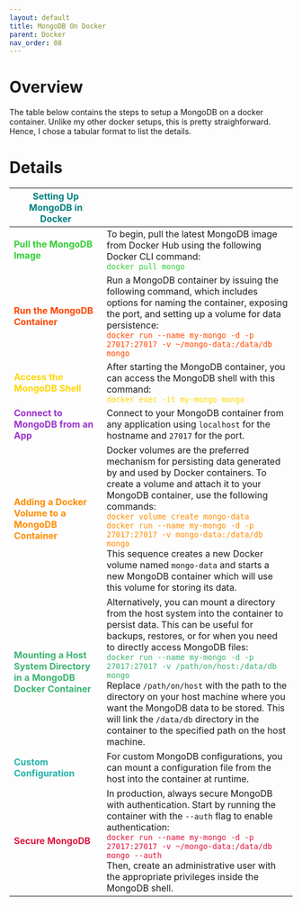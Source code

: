 ```yaml
---
layout: default
title: MongoDB On Docker
parent: Docker
nav_order: 08
---
```


# Overview

The table below contains the steps to setup a MongoDB on a docker container. Unlike my other docker setups, this is pretty straighforward. Hence, I chose a tabular format to list the details.

# Details

| <span style="color: teal;">**Setting Up MongoDB in Docker**</span> |                                                                    |
|--------------------------------------------------------------------|--------------------------------------------------------------------|
| <span style="color: #32CD32;">**Pull the MongoDB Image**</span>    | To begin, pull the latest MongoDB image from Docker Hub using the following Docker CLI command: <br> <span style="color: #32CD32;">`docker pull mongo`</span> |
| <span style="color: #FF4500;">**Run the MongoDB Container**</span> | Run a MongoDB container by issuing the following command, which includes options for naming the container, exposing the port, and setting up a volume for data persistence: <br> <span style="color: #FF4500;">`docker run --name my-mongo -d -p 27017:27017 -v ~/mongo-data:/data/db mongo`</span> |
| <span style="color: #FFD700;">**Access the MongoDB Shell**</span>  | After starting the MongoDB container, you can access the MongoDB shell with this command: <br> <span style="color: #FFD700;">`docker exec -it my-mongo mongo`</span> |
| <span style="color: #9932CC;">**Connect to MongoDB from an App**</span> | Connect to your MongoDB container from any application using `localhost` for the hostname and `27017` for the port. 
| <span style="color: #FF8C00;">**Adding a Docker Volume to a MongoDB Container**</span> | Docker volumes are the preferred mechanism for persisting data generated by and used by Docker containers. To create a volume and attach it to your MongoDB container, use the following commands: <br> <span style="color: #FF8C00;">`docker volume create mongo-data` <br> `docker run --name my-mongo -d -p 27017:27017 -v mongo-data:/data/db mongo`</span> <br> This sequence creates a new Docker volume named `mongo-data` and starts a new MongoDB container which will use this volume for storing its data. |
| <span style="color: #3CB371;">**Mounting a Host System Directory in a MongoDB Docker Container**</span> | Alternatively, you can mount a directory from the host system into the container to persist data. This can be useful for backups, restores, or for when you need to directly access MongoDB files: <br> <span style="color: #3CB371;">`docker run --name my-mongo -d -p 27017:27017 -v /path/on/host:/data/db mongo`</span> <br> Replace `/path/on/host` with the path to the directory on your host machine where you want the MongoDB data to be stored. This will link the `/data/db` directory in the container to the specified path on the host machine. |
| <span style="color: #20B2AA;">**Custom Configuration**</span> | For custom MongoDB configurations, you can mount a configuration file from the host into the container at runtime. |
| <span style="color: #DC143C;">**Secure MongoDB**</span> | In production, always secure MongoDB with authentication. Start by running the container with the `--auth` flag to enable authentication: <br> <span style="color: #DC143C;">`docker run --name my-mongo -d -p 27017:27017 -v ~/mongo-data:/data/db mongo --auth`</span> <br> Then, create an administrative user with the appropriate privileges inside the MongoDB shell. |

